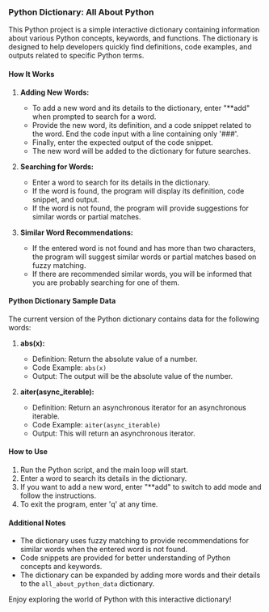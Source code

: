 ### Python Dictionary: All About Python

This Python project is a simple interactive dictionary containing information about various Python concepts, keywords, and functions. The dictionary is designed to help developers quickly find definitions, code examples, and outputs related to specific Python terms.

#### How It Works

1. **Adding New Words:**
   - To add a new word and its details to the dictionary, enter "**add" when prompted to search for a word.
   - Provide the new word, its definition, and a code snippet related to the word. End the code input with a line containing only '###'.
   - Finally, enter the expected output of the code snippet.
   - The new word will be added to the dictionary for future searches.

2. **Searching for Words:**
   - Enter a word to search for its details in the dictionary.
   - If the word is found, the program will display its definition, code snippet, and output.
   - If the word is not found, the program will provide suggestions for similar words or partial matches.

3. **Similar Word Recommendations:**
   - If the entered word is not found and has more than two characters, the program will suggest similar words or partial matches based on fuzzy matching.
   - If there are recommended similar words, you will be informed that you are probably searching for one of them.

#### Python Dictionary Sample Data

The current version of the Python dictionary contains data for the following words:

1. **abs(x):**
   - Definition: Return the absolute value of a number.
   - Code Example: `abs(x)`
   - Output: The output will be the absolute value of the number.

2. **aiter(async_iterable):**
   - Definition: Return an asynchronous iterator for an asynchronous iterable.
   - Code Example: `aiter(async_iterable)`
   - Output: This will return an asynchronous iterator.

#### How to Use

1. Run the Python script, and the main loop will start.
2. Enter a word to search its details in the dictionary.
3. If you want to add a new word, enter "**add" to switch to add mode and follow the instructions.
4. To exit the program, enter 'q' at any time.

#### Additional Notes

- The dictionary uses fuzzy matching to provide recommendations for similar words when the entered word is not found.
- Code snippets are provided for better understanding of Python concepts and keywords.
- The dictionary can be expanded by adding more words and their details to the `all_about_python_data` dictionary.

Enjoy exploring the world of Python with this interactive dictionary!
